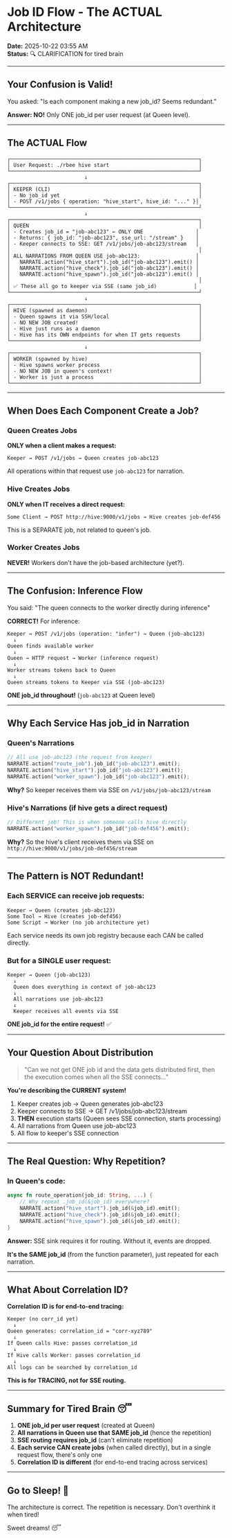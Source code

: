# Job ID Flow - The ACTUAL Architecture

**Date:** 2025-10-22 03:55 AM  
**Status:** 🔍 CLARIFICATION for tired brain

---

## Your Confusion is Valid!

You asked: "Is each component making a new job_id? Seems redundant."

**Answer: NO!** Only ONE job_id per user request (at Queen level).

---

## The ACTUAL Flow

```
┌─────────────────────────────────────────────────────────────┐
│ User Request: ./rbee hive start                             │
└─────────────────────────────────────────────────────────────┘
                         ↓
┌─────────────────────────────────────────────────────────────┐
│ KEEPER (CLI)                                                │
│ - No job_id yet                                             │
│ - POST /v1/jobs { operation: "hive_start", hive_id: "..." }│
└─────────────────────────────────────────────────────────────┘
                         ↓
┌─────────────────────────────────────────────────────────────┐
│ QUEEN                                                       │
│ - Creates job_id = "job-abc123" ← ONLY ONE                 │
│ - Returns: { job_id: "job-abc123", sse_url: "/stream" }    │
│ - Keeper connects to SSE: GET /v1/jobs/job-abc123/stream   │
│                                                             │
│ ALL NARRATIONS FROM QUEEN USE job-abc123:                  │
│   NARRATE.action("hive_start").job_id("job-abc123").emit() │
│   NARRATE.action("hive_check").job_id("job-abc123").emit() │
│   NARRATE.action("hive_spawn").job_id("job-abc123").emit() │
│                                                             │
│ ✅ These all go to keeper via SSE (same job_id)            │
└─────────────────────────────────────────────────────────────┘
                         ↓
┌─────────────────────────────────────────────────────────────┐
│ HIVE (spawned as daemon)                                    │
│ - Queen spawns it via SSH/local                             │
│ - NO NEW JOB created!                                       │
│ - Hive just runs as a daemon                                │
│ - Hive has its OWN endpoints for when IT gets requests      │
└─────────────────────────────────────────────────────────────┘
                         ↓
┌─────────────────────────────────────────────────────────────┐
│ WORKER (spawned by hive)                                    │
│ - Hive spawns worker process                                │
│ - NO NEW JOB in queen's context!                            │
│ - Worker is just a process                                  │
└─────────────────────────────────────────────────────────────┘
```

---

## When Does Each Component Create a Job?

### Queen Creates Jobs

**ONLY when a client makes a request:**

```
Keeper → POST /v1/jobs → Queen creates job-abc123
```

All operations within that request use `job-abc123` for narration.

### Hive Creates Jobs

**ONLY when IT receives a direct request:**

```
Some Client → POST http://hive:9000/v1/jobs → Hive creates job-def456
```

This is a SEPARATE job, not related to queen's job.

### Worker Creates Jobs

**NEVER!** Workers don't have the job-based architecture (yet?).

---

## The Confusion: Inference Flow

You said: "The queen connects to the worker directly during inference"

**CORRECT!** For inference:

```
Keeper → POST /v1/jobs (operation: "infer") → Queen (job-abc123)
  ↓
Queen finds available worker
  ↓
Queen → HTTP request → Worker (inference request)
  ↓
Worker streams tokens back to Queen
  ↓
Queen streams tokens to Keeper via SSE (job-abc123)
```

**ONE job_id throughout!** (`job-abc123` at Queen level)

---

## Why Each Service Has job_id in Narration

### Queen's Narrations

```rust
// All use job-abc123 (the request from keeper)
NARRATE.action("route_job").job_id("job-abc123").emit();
NARRATE.action("hive_start").job_id("job-abc123").emit();
NARRATE.action("worker_spawn").job_id("job-abc123").emit();
```

**Why?** So keeper receives them via SSE on `/v1/jobs/job-abc123/stream`

### Hive's Narrations (if hive gets a direct request)

```rust
// Different job! This is when someone calls hive directly
NARRATE.action("worker_spawn").job_id("job-def456").emit();
```

**Why?** So the hive's client receives them via SSE on `http://hive:9000/v1/jobs/job-def456/stream`

---

## The Pattern is NOT Redundant!

### Each SERVICE can receive job requests:

```
Keeper → Queen (creates job-abc123)
Some Tool → Hive (creates job-def456)  
Some Script → Worker (no job architecture yet)
```

Each service needs its own job registry because each CAN be called directly.

### But for a SINGLE user request:

```
Keeper → Queen (job-abc123)
  ↓
  Queen does everything in context of job-abc123
  ↓
  All narrations use job-abc123
  ↓
  Keeper receives all events via SSE
```

**ONE job_id for the entire request!** ✅

---

## Your Question About Distribution

> "Can we not get ONE job id and the data gets distributed first, then the execution comes when all the SSE connects..."

**You're describing the CURRENT system!**

1. Keeper creates job → Queen generates job-abc123
2. Keeper connects to SSE → GET /v1/jobs/job-abc123/stream
3. **THEN** execution starts (Queen sees SSE connection, starts processing)
4. All narrations from Queen use job-abc123
5. All flow to keeper's SSE connection

---

## The Real Question: Why Repetition?

### In Queen's code:

```rust
async fn route_operation(job_id: String, ...) {
    // Why repeat .job_id(&job_id) everywhere?
    NARRATE.action("hive_start").job_id(&job_id).emit();
    NARRATE.action("hive_check").job_id(&job_id).emit();
    NARRATE.action("hive_spawn").job_id(&job_id).emit();
}
```

**Answer:** SSE sink requires it for routing. Without it, events are dropped.

**It's the SAME job_id** (from the function parameter), just repeated for each narration.

---

## What About Correlation ID?

**Correlation ID is for end-to-end tracing:**

```
Keeper (no corr_id yet)
  ↓
Queen generates: correlation_id = "corr-xyz789"
  ↓
If Queen calls Hive: passes correlation_id
  ↓
If Hive calls Worker: passes correlation_id
  ↓
All logs can be searched by correlation_id
```

**This is for TRACING, not for SSE routing.**

---

## Summary for Tired Brain 😴

1. **ONE job_id per user request** (created at Queen)
2. **All narrations in Queen use that SAME job_id** (hence the repetition)
3. **SSE routing requires job_id** (can't eliminate repetition)
4. **Each service CAN create jobs** (when called directly), but in a single request flow, there's only one
5. **Correlation ID is different** (for end-to-end tracing across services)

---

## Go to Sleep! 🌙

The architecture is correct. The repetition is necessary. Don't overthink it when tired!

Sweet dreams! 😴

